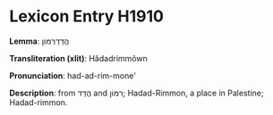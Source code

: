 # Lexicon Entry H1910

**Lemma**: הֲדַדְרִמּוֹן

**Transliteration (xlit)**: Hădadrimmôwn

**Pronunciation**: had-ad-rim-mone'

**Description**:
from הֲדַד and רִמּוֹן; Hadad-Rimmon, a place in Palestine; Hadad-rimmon.
